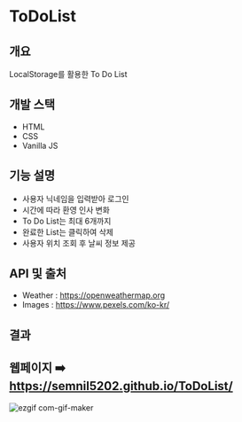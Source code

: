 # ToDoList

## 개요

LocalStorage를 활용한 To Do List

## 개발 스택

- HTML
- CSS
- Vanilla JS

## 기능 설명

- 사용자 닉네임을 입력받아 로그인
- 시간에 따라 환영 인사 변화
- To Do List는 최대 6개까지
- 완료한 List는 클릭하여 삭제
- 사용자 위치 조회 후 날씨 정보 제공

## API 및 출처

- Weather : https://openweathermap.org
- Images : https://www.pexels.com/ko-kr/

## 결과

웹페이지 ➡️ https://semnil5202.github.io/ToDoList/
---
![ezgif com-gif-maker](https://user-images.githubusercontent.com/89172499/194749515-d8afec32-b72e-4a34-a707-316e098a9e6b.gif)
